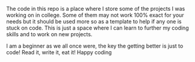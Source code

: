 The code in this repo is a place where I store some of the projects I was working on in college. Some of them may not work 100% exact for your needs but it should be used more so as a template to help if any one is stuck on code. 
This is just a space where I can learn to further my coding skills and to work on new projects. 

I am a beginner as we all once were, the key the getting better is just to code! Read it, write it, eat it! 
Happy coding
